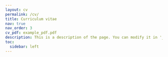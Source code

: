 ```yaml
---
layout: cv
permalink: /cv/
title: Curriculum vitae
nav: true
nav_order: 3
cv_pdf: example_pdf.pdf
description: This is a description of the page. You can modify it in '_pages/cv.md'. You can also change or remove the top pdf download button.
toc:
  sidebar: left
---
```

